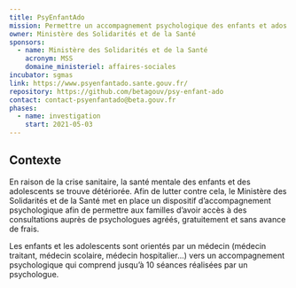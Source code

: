 ```yaml
---
title: PsyEnfantAdo
mission: Permettre un accompagnement psychologique des enfants et ados
owner: Ministère des Solidarités et de la Santé
sponsors:
  - name: Ministère des Solidarités et de la Santé
    acronym: MSS
    domaine_ministeriel: affaires-sociales
incubator: sgmas
link: https://www.psyenfantado.sante.gouv.fr/
repository: https://github.com/betagouv/psy-enfant-ado
contact: contact-psyenfantado@beta.gouv.fr
phases:
  - name: investigation
    start: 2021-05-03
---
```


## Contexte

En raison de la crise sanitaire, la santé mentale des enfants et des adolescents se trouve détériorée. Afin de lutter contre cela, le Ministère des Solidarités et de la Santé met en place un dispositif d’accompagnement psychologique afin de permettre aux familles d’avoir accès à des consultations auprès de psychologues agréés, gratuitement et sans avance de frais.

Les enfants et les adolescents sont orientés par un médecin (médecin traitant, médecin scolaire, médecin hospitalier...) vers un accompagnement psychologique qui comprend jusqu’à 10 séances réalisées par un psychologue.
